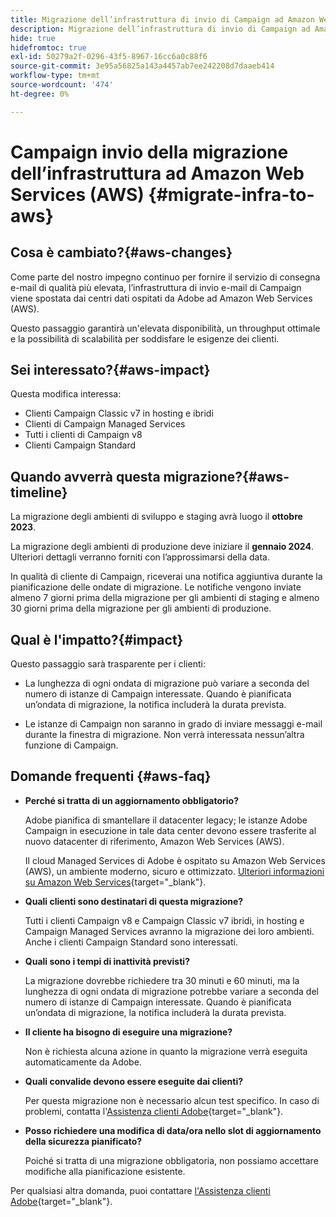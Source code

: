 ```yaml
---
title: Migrazione dell’infrastruttura di invio di Campaign ad Amazon Web Services (AWS)
description: Migrazione dell’infrastruttura di invio di Campaign ad Amazon Web Services (AWS)
hide: true
hidefromtoc: true
exl-id: 50279a2f-0296-43f5-8967-16cc6a0c88f6
source-git-commit: 3e95a56825a143a4457ab7ee242208d7daaeb414
workflow-type: tm+mt
source-wordcount: '474'
ht-degree: 0%

---
```


# Campaign invio della migrazione dell’infrastruttura ad Amazon Web Services (AWS) {#migrate-infra-to-aws}

## Cosa è cambiato?{#aws-changes}

Come parte del nostro impegno continuo per fornire il servizio di consegna e-mail di qualità più elevata, l’infrastruttura di invio e-mail di Campaign viene spostata dai centri dati ospitati da Adobe ad Amazon Web Services (AWS).

Questo passaggio garantirà un&#39;elevata disponibilità, un throughput ottimale e la possibilità di scalabilità per soddisfare le esigenze dei clienti.

## Sei interessato?{#aws-impact}

Questa modifica interessa:

* Clienti Campaign Classic v7 in hosting e ibridi
* Clienti di Campaign Managed Services
* Tutti i clienti di Campaign v8
* Clienti Campaign Standard

## Quando avverrà questa migrazione?{#aws-timeline}

La migrazione degli ambienti di sviluppo e staging avrà luogo il **ottobre 2023**.

La migrazione degli ambienti di produzione deve iniziare il **gennaio 2024**. Ulteriori dettagli verranno forniti con l’approssimarsi della data.

In qualità di cliente di Campaign, riceverai una notifica aggiuntiva durante la pianificazione delle ondate di migrazione. Le notifiche vengono inviate almeno 7 giorni prima della migrazione per gli ambienti di staging e almeno 30 giorni prima della migrazione per gli ambienti di produzione.

## Qual è l&#39;impatto?{#impact}

Questo passaggio sarà trasparente per i clienti:

* La lunghezza di ogni ondata di migrazione può variare a seconda del numero di istanze di Campaign interessate. Quando è pianificata un’ondata di migrazione, la notifica includerà la durata prevista.

* Le istanze di Campaign non saranno in grado di inviare messaggi e-mail durante la finestra di migrazione. Non verrà interessata nessun’altra funzione di Campaign.


## Domande frequenti {#aws-faq}

* **Perché si tratta di un aggiornamento obbligatorio?**

  Adobe pianifica di smantellare il datacenter legacy; le istanze Adobe Campaign in esecuzione in tale data center devono essere trasferite al nuovo datacenter di riferimento, Amazon Web Services (AWS).

  Il cloud Managed Services di Adobe è ospitato su Amazon Web Services (AWS), un ambiente moderno, sicuro e ottimizzato. [Ulteriori informazioni su Amazon Web Services](https://aws.amazon.com/application-hosting/benefits/){target="_blank"}.

* **Quali clienti sono destinatari di questa migrazione?**

  Tutti i clienti Campaign v8 e Campaign Classic v7 ibridi, in hosting e Campaign Managed Services avranno la migrazione dei loro ambienti. Anche i clienti Campaign Standard sono interessati.

* **Quali sono i tempi di inattività previsti?**

  La migrazione dovrebbe richiedere tra 30 minuti e 60 minuti, ma la lunghezza di ogni ondata di migrazione potrebbe variare a seconda del numero di istanze di Campaign interessate. Quando è pianificata un’ondata di migrazione, la notifica includerà la durata prevista.

* **Il cliente ha bisogno di eseguire una migrazione?**

  Non è richiesta alcuna azione in quanto la migrazione verrà eseguita automaticamente da Adobe.

* **Quali convalide devono essere eseguite dai clienti?**

  Per questa migrazione non è necessario alcun test specifico. In caso di problemi, contatta l&#39;[Assistenza clienti Adobe](https://experienceleague.adobe.com/it?support-solution=Campaign#support){target="_blank"}.


* **Posso richiedere una modifica di data/ora nello slot di aggiornamento della sicurezza pianificato?**

  Poiché si tratta di una migrazione obbligatoria, non possiamo accettare modifiche alla pianificazione esistente.

Per qualsiasi altra domanda, puoi contattare [l&#39;Assistenza clienti Adobe](https://experienceleague.adobe.com/it?support-solution=Campaign#support){target="_blank"}.
